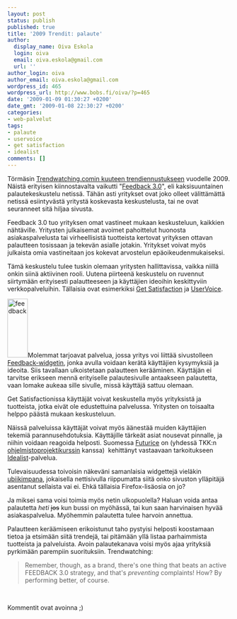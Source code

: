 ```yaml
---
layout: post
status: publish
published: true
title: '2009 Trendit: palaute'
author:
  display_name: Oiva Eskola
  login: oiva
  email: oiva.eskola@gmail.com
  url: ''
author_login: oiva
author_email: oiva.eskola@gmail.com
wordpress_id: 465
wordpress_url: http://www.bobs.fi/oiva/?p=465
date: '2009-01-09 01:30:27 +0200'
date_gmt: '2009-01-08 22:30:27 +0200'
categories:
- web-palvelut
tags:
- palaute
- uservoice
- get satisfaction
- idealist
comments: []
---
```

<p>T&ouml;rm&auml;sin <a href="http://www.trendwatching.com/trends/halfdozentrends2009/">Trendwatching.comin kuuteen trendiennustukseen</a> vuodelle 2009. N&auml;ist&auml; erityisen kiinnostavalta vaikutti "<a href="http://www.trendwatching.com/trends/halfdozentrends2009/#feedback">Feedback 3.0</a>", eli kaksisuuntainen palautekeskustelu netiss&auml;. T&auml;h&auml;n asti yritykset ovat joko olleet v&auml;litt&auml;m&auml;tt&auml; netiss&auml; esiintyv&auml;st&auml; yrityst&auml; koskevasta keskustelusta, tai ne ovat seuranneet sit&auml; hiljaa sivusta.</p>
<p>Feedback 3.0 tuo yrityksen omat vastineet mukaan keskusteluun, kaikkien n&auml;ht&auml;ville. Yritysten julkaisemat avoimet pahoittelut huonosta asiakaspalvelusta tai virheellisist&auml; tuotteista kertovat yrityksen ottavan palautteen tosissaan ja tekev&auml;n asialle jotakin. Yritykset voivat my&ouml;s julkaista omia vastineitaan jos kokevat arvostelun ep&auml;oikeudenmukaiseksi.</p>
<p>T&auml;m&auml; keskustelu tulee tuskin olemaan yritysten hallittavissa, vaikka niill&auml; onkin siin&auml; aktiivinen rooli. Uutena piirteen&auml; keskustelu on ruvennut siirtym&auml;&auml;n erityisesti palautteeseen ja k&auml;ytt&auml;jien ideoihin keskittyviin verkkopalveluihin. T&auml;llaisia ovat esimerkiksi <a href="http://getsatisfaction.com/">Get Satisfaction</a> ja <a href="http://www.uservoice.com/">UserVoice</a>.</p>
<p><img class="alignleft size-full wp-image-478" title="feedback" src="{{ site.baseurl }}/images/2009/01/feedback.png" alt="feedback" width="46" height="133" />Molemmat tarjoavat palvelua, jossa yritys voi liitt&auml;&auml; sivustolleen <a href="http://getsatisfaction.com/widgets">Feedback-widgetin</a>, jonka avulla voidaan ker&auml;t&auml; k&auml;ytt&auml;jien kysymyksi&auml; ja ideoita. Siis tavallaan ulkoistetaan palautteen ker&auml;&auml;minen. K&auml;ytt&auml;j&auml;n ei tarvitse erikseen menn&auml; erityiselle palautesivulle antaakseen palautetta, vaan lomake aukeaa sille sivulle, miss&auml; k&auml;ytt&auml;j&auml; sattuu olemaan.</p>
<p>Get Satisfactionissa k&auml;ytt&auml;j&auml;t voivat keskustella my&ouml;s yrityksist&auml; ja tuotteista, jotka eiv&auml;t ole edustettuina palvelussa. Yritysten on toisaalta helppo p&auml;&auml;st&auml; mukaan keskusteluun.</p>
<p>N&auml;iss&auml; palveluissa k&auml;ytt&auml;j&auml;t voivat my&ouml;s &auml;&auml;nest&auml;&auml; muiden k&auml;ytt&auml;jien tekemi&auml; parannusehdotuksia. K&auml;ytt&auml;jille t&auml;rke&auml;t asiat nousevat pinnalle, ja niihin voidaan reagoida helposti. Suomessa <a href="http://www.futurice.com/">Futurice</a> on (yhdess&auml; TKK:n <a href="https://noppa.tkk.fi/noppa/kurssi/t-76.4115/esite">ohjelmistoprojektikurssin</a> kanssa)&nbsp; kehitt&auml;nyt vastaavaan tarkoitukseen <a title="Idealist" href="http://idealist.kuvaboxi.fi/">Idealist</a>-palvelua.</p>
<p>Tulevaisuudessa toivoisin n&auml;kev&auml;ni samanlaisia widgettej&auml; viel&auml;kin <a title="Wikipedia: sulautettu tietotekniikka" href="http://fi.wikipedia.org/wiki/Sulautettu_tietotekniikka">ubiikimpana</a>, jokaisella nettisivulla riippumatta siit&auml; onko sivuston yll&auml;pit&auml;j&auml; asentanut sellaista vai ei. Ehk&auml; t&auml;llaisia Firefox-lis&auml;osia on jo?</p>
<p>Ja miksei sama voisi toimia my&ouml;s netin ulkopuolella? Haluan voida antaa palautetta <em>heti</em> <span style="text-decoration: line-through;">jos</span> kun bussi on my&ouml;h&auml;ss&auml;, tai kun saan harvinaisen hyv&auml;&auml; asiakaspalvelua. My&ouml;hemmin palautetta tulee harvoin annettua.</p>
<p>Palautteen ker&auml;&auml;miseen erikoistunut taho pystyisi helposti koostamaan tietoa ja etsim&auml;&auml;n siit&auml; trendej&auml;, tai pit&auml;m&auml;&auml;n yll&auml; listaa parhaimmista tuotteista ja palveluista. Avoin palautekanava voisi my&ouml;s ajaa yrityksi&auml; pyrkim&auml;&auml;n parempiin suorituksiin. Trendwatching:</p>
<blockquote><p><span>Remember, though, as a brand, there's one thing that beats an active FEEDBACK 3.0 strategy, and that's <em>preventing</em> complaints! How? By performing better, of course.</span></blockquote><br />
<p>Kommentit ovat avoinna ;)</p>
